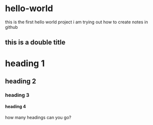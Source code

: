 # hello-world
this is the first hello world project
i am trying out how to create notes in github
## this is a double title
# heading 1
## heading 2
### heading 3
#### heading 4
how many headings can you go?
